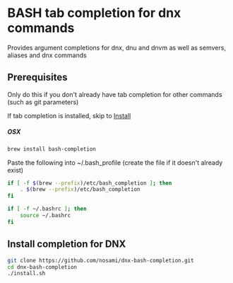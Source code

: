 # BASH tab completion for dnx commands

Provides argument completions for dnx, dnu and dnvm as well as semvers, aliases and dnx commands

## Prerequisites

Only do this if you don't already have tab completion for other commands (such as git parameters)

If tab completion is installed, skip to [Install](#install-completion-for-dnx)

##### OSX
```bash
brew install bash-completion
```
Paste the following into ~/.bash_profile (create the file if it doesn't already exist)
```bash
if [ -f $(brew --prefix)/etc/bash_completion ]; then
    . $(brew --prefix)/etc/bash_completion
fi

if [ -f ~/.bashrc ]; then
    source ~/.bashrc
fi
```

## Install completion for DNX
```bash
git clone https://github.com/nosami/dnx-bash-completion.git
cd dnx-bash-completion
./install.sh
```
